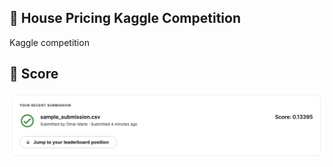 ## 🏡 House Pricing Kaggle Competition
Kaggle competition 

## 📸 Score

![Screenshot](screen.png)
<br/>